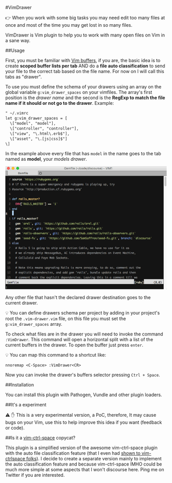 #VimDrawer

:point_right: When you work with some big tasks you may need edit too many files at once and most of the time you may get lost in so many files.

VimDrawer is Vim plugin to help you to work with many open files on Vim in a sane way.

##Usage

First, you must be familiar with [Vim buffers](http://joshldavis.com/2014/04/05/vim-tab-madness-buffers-vs-tabs/), if you are, the basic idea is to create **scoped buffer lists per tab** AND do a **file auto classification** to send your file to the correct tab based on the file name. For now on I will call this tabs as "drawer".

To use you must define the schema of your drawers using an array on the global variable `g:vim_drawer_spaces` on your vimfiles. The array's first position is the _drawer name_ and the second is the **RegExp to match the file name if it should or not go to the drawer**. Example:

```viml
" ~/.vimrc
let g:vim_drawer_spaces = [
  \["model", "model"],
  \["controller", "controller"],
  \["view", "\.html\.erb$"],
  \["asset", "\.[js|css]$"]
\]
```

In the example above every file that has `model` in the name goes to the tab named as **model**, your _models drawer_.

![](fx/demo.gif)

Any other file that hasn't the declared drawer destination goes to the current drawer.

:bulb: You can define drawers schema per project by adding in your project's root the `.vim-drawer.vim` file, on this file you must set the `g:vim_drawer_spaces` array.

To check what files are in the drawer you will need to invoke the command  `:VimDrawer`. This command will open a horizontal split with a list of the current buffers in the drawer. To open the buffer just press `enter`.

:bulb: You can map this command to a shortcut like:

```viml
nnoremap <C-Space> :VimDrawer<CR>
```
Now you can invoke the drawer's buffers selector pressing `Ctrl + Space`.

##Installation

You can install this plugin with Pathogen, Vundle and other plugin loaders.

##It's a experiment

:warning: :hand: This is a very experimental version, a PoC, therefore, It may cause bugs on your Vim, use this to help improve this idea if you want (feedback or code).

##Is it a [vim-ctrl-space](https://github.com/vim-ctrlspace) copycat?

This plugin is a simplified version of the awesome vim-ctrl-space plugin with the auto file classification feature (that I even had [shown to vim-ctrlspace folks](https://github.com/vim-ctrlspace/vim-ctrlspace/issues/177)). I decide to create a separate version mainly to implement the auto classification feature and because vim-ctrl-space IMHO could be much more simple at some aspects that I won't discourse here. Ping me on Twitter if you are interested.
